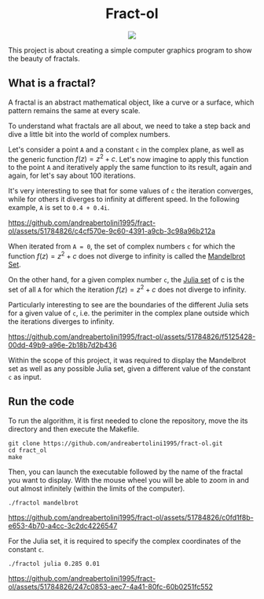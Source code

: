 <h1 align="center"> Fract-ol </h1>

<p align="center">
  <img src="https://github.com/andreabertolini1995/fract-ol/assets/51784826/03869de7-dd10-437d-96ac-36ecdf7192ee" />
</p>

This project is about creating a simple computer graphics program to show the beauty of fractals.

## What is a fractal?

A fractal is an abstract mathematical object, like a curve or a surface, which pattern remains the same at every scale.

To understand what fractals are all about, we need to take a step back and dive a little bit into the world of complex numbers.

Let's consider a point `A` and a constant `c` in the complex plane, as well as the generic function $f(z) = z^2 + c$. 
Let's now imagine to apply this function to the point `A` and iteratively apply the same function to its result, again and again, for let's say about 100 iterations.

It's very interesting to see that for some values of `c` the iteration converges, while for others it diverges to infinity at different speed. In the following example, `A` is set to `0.4 + 0.4i`.

https://github.com/andreabertolini1995/fract-ol/assets/51784826/c4cf570e-9c60-4391-a9cb-3c98a96b212a

When iterated from `A = 0`, the set of complex numbers `c` for which the function $f(z) = z^2 + c$ does not diverge to infinity is called the [Mandelbrot Set](https://en.wikipedia.org/wiki/Mandelbrot_set). 

On the other hand, for a given complex number `c`, the [Julia set](https://en.wikipedia.org/wiki/Julia_set) of c is the set of all `A` for which the iteration $f(z) = z^2 + c$ does not diverge to infinity.

Particularly interesting to see are the boundaries of the different Julia sets for a given value of `c`, i.e. the perimiter in the complex plane outside which the iterations diverges to infinity.

https://github.com/andreabertolini1995/fract-ol/assets/51784826/f5125428-00dd-49b9-a96e-2b18b7d2b436

Within the scope of this project, it was required to display the Mandelbrot set as well as any possible Julia set, given a different value of the constant `c` as input.

## Run the code

To run the algorithm, it is first needed to clone the repository, move the its directory and then execute the Makefile. 
```
git clone https://github.com/andreabertolini1995/fract-ol.git
cd fract_ol
make
```

Then, you can launch the executable followed by the name of the fractal you want to display. With the mouse wheel you will be able to zoom in and out almost infinitely (within the limits of the
computer). 
```
./fractol mandelbrot
```

https://github.com/andreabertolini1995/fract-ol/assets/51784826/c0fd1f8b-e653-4b70-a4cc-3c2dc4226547


For the Julia set, it is required to specify the complex coordinates of the constant `c`.
```
./fractol julia 0.285 0.01
```

https://github.com/andreabertolini1995/fract-ol/assets/51784826/247c0853-aec7-4a41-80fc-60b0251fc552

